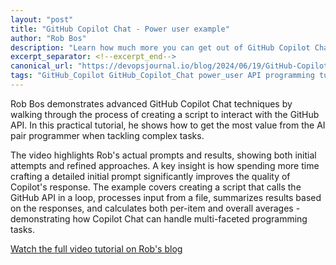 ```yaml
---
layout: "post"
title: "GitHub Copilot Chat - Power user example"
author: "Rob Bos"
description: "Learn how much more you can get out of GitHub Copilot Chat from this example."
excerpt_separator: <!--excerpt_end-->
canonical_url: "https://devopsjournal.io/blog/2024/06/19/GitHub-Copilot-Chat-Power-User"
tags: "GitHub_Copilot GitHub_Copilot_Chat power_user API programming tutorials video scripting"
---
```


Rob Bos demonstrates advanced GitHub Copilot Chat techniques by walking through the process of creating a script to interact with the GitHub API. In this practical tutorial, he shows how to get the most value from the AI pair programmer when tackling complex tasks.<!--excerpt_end-->

The video highlights Rob's actual prompts and results, showing both initial attempts and refined approaches. A key insight is how spending more time crafting a detailed initial prompt significantly improves the quality of Copilot's response. The example covers creating a script that calls the GitHub API in a loop, processes input from a file, summarizes results based on the responses, and calculates both per-item and overall averages - demonstrating how Copilot Chat can handle multi-faceted programming tasks.

[Watch the full video tutorial on Rob's blog](https://devopsjournal.io/blog/2024/06/19/GitHub-Copilot-Chat-Power-User)
